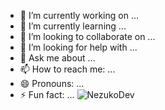 
- 🔭 I’m currently working on ...
- 🌱 I’m currently learning ...
- 👯 I’m looking to collaborate on ...
- 🤔 I’m looking for help with ...
- 💬 Ask me about ...
- 📫 How to reach me: ...
- 😄 Pronouns: ...
- ⚡ Fun fact: ...
![NezukoDev](https://github-readme-stats.vercel.app/api?username=NezukoDev&show_icons=true&hide_border=true)
